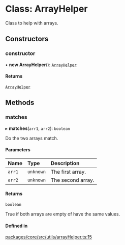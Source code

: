 # Class: ArrayHelper

Class to help with arrays.

## Constructors

### constructor

• **new ArrayHelper**(): [`ArrayHelper`](ArrayHelper.md)

#### Returns

[`ArrayHelper`](ArrayHelper.md)

## Methods

### matches

▸ **matches**(`arr1`, `arr2`): `boolean`

Do the two arrays match.

#### Parameters

| Name | Type | Description |
| :------ | :------ | :------ |
| `arr1` | `unknown` | The first array. |
| `arr2` | `unknown` | The second array. |

#### Returns

`boolean`

True if both arrays are empty of have the same values.

#### Defined in

[packages/core/src/utils/arrayHelper.ts:15](https://github.com/gtscio/framework/blob/ed1186b/packages/core/src/utils/arrayHelper.ts#L15)
